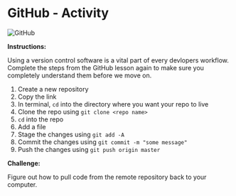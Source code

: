 # GitHub - Activity

![GitHub](../../../.gitbook/assets/image.png)

**Instructions:**

Using a version control software is a vital part of every devlopers workflow. Complete the steps from the GitHub lesson again to make sure you completely understand them before we move on.

1. Create a new repository 
2. Copy the link
3. In terminal, `cd` into the directory where you want your repo to live
4. Clone the repo using `git clone <repo name>`
5. `cd` into the repo
6. Add a file
7. Stage the changes using `git add -A`
8. Commit the changes using `git commit -m "some message"`
9. Push the changes using `git push origin master`

**Challenge:**

Figure out how to pull code from the remote repository back to your computer.

